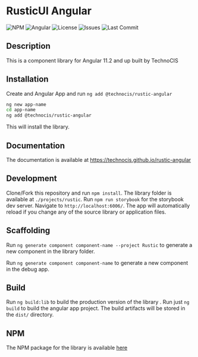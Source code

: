 # RusticUI Angular

![NPM](https://img.shields.io/npm/v/@technocis/rustic-angular?color=blue)
![Angular](https://img.shields.io/badge/angular->=11.2-red)
![License](https://img.shields.io/npm/l/@technocis/rustic-angular)
![Issues](https://img.shields.io/github/issues/technocis/rustic-angular)
![Last Commit](https://img.shields.io/github/last-commit/technocis/rustic-angular/dev)

## Description

This is a component library for Angular 11.2 and up built by TechnoCIS

## Installation

Create and Angular App and run `ng add @technocis/rustic-angular`

```bash
ng new app-name
cd app-name
ng add @technocis/rustic-angular
```

This will install the library.

## Documentation

The documentation is available at https://technocis.github.io/rustic-angular

## Development

Clone/Fork this repository and run `npm install`. The library folder is available at `./projects/rustic`. Run `npm run storybook` for the storybook dev server. Navigate to `http://localhost:6006/`. The app will automatically reload if you change any of the source library or application files.

## Scaffolding

Run `ng generate component component-name --project Rustic` to generate a new component in the library folder.

Run `ng generate component component-name` to generate a new component in the debug app.

## Build

Run `ng build:lib` to build the production version of the library . Run just `ng build` to build the angular app project. The build artifacts will be stored in the `dist/` directory.

## NPM

The NPM package for the library is available [here](https://www.npmjs.com/package/@technocis/rustic-angular)
